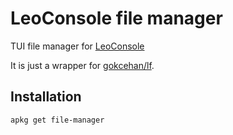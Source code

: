 
# LeoConsole file manager

TUI file manager for [LeoConsole](https://github.com/BoettcherDasOriginal/LeoConsole)

It is just a wrapper for [gokcehan/lf](https://github.com/gokcehan/lf).

## Installation

```
apkg get file-manager
```

